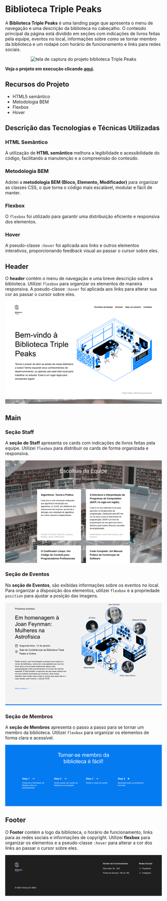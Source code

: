 # Biblioteca Triple Peaks

A **Biblioteca Triple Peaks** é uma landing page que apresenta o menu de navegação e uma descrição da biblioteca no cabeçalho. O conteúdo principal da página está dividido em seções com indicações de livros feitas pela equipe, eventos no local, informações sobre como se tornar membro da biblioteca e um rodapé com horário de funcionamento e links para redes sociais.

<p align="center"><img src="./images/screenshot-page.png" alt="tela de captura do projeto biblioteca Triple Peaks" width="25%"></p>

**Veja o projeto em execução clicando [aqui](https://vinimello90.github.io/web_project_library/).**

## Recursos do Projeto

- HTML5 semântico
- Metodologia BEM
- Flexbox
- Hover

## Descrição das Tecnologias e Técnicas Utilizadas

### HTML Semântico

A utilização de **HTML semântico** melhora a legibilidade e acessibilidade do código, facilitando a manutenção e a compreensão do conteúdo.

### Metodologia BEM

Adotei a **metodologia BEM (Bloco, Elemento, Modificador)** para organizar as classes CSS, o que torna o código mais escalável, modular e fácil de manter.

### Flexbox

O `flexbox` foi utilizado para garantir uma distribuição eficiente e responsiva dos elementos.

### Hover

A pseudo-classe `:hover` foi aplicada aos links e outros elementos interativos, proporcionando feedback visual ao passar o cursor sobre eles.

## Header

O **header** contém o menu de navegação e uma breve descrição sobre a biblioteca. Utilizei `flexbox` para organizar os elementos de maneira responsiva. A pseudo-classe `:hover` foi aplicada aos links para alterar sua cor ao passar o cursor sobre eles.

<img src="./images/screenshot_header.png" alt="imagem do header">

## Main

### Seção Staff

A **seção de Staff** apresenta os cards com indicações de livros feitas pela equipe. Utilizei `flexbox` para distribuir os cards de forma organizada e responsiva.

<img src="./images/screenshot_staff.png" alt="imagem da seção de Staff">

### Seção de Eventos

Na **seção de Eventos**, são exibidas informações sobre os eventos no local. Para organizar a disposição dos elementos, utilizei `flexbox` e a propriedade `position` para ajustar a posição das imagens.

<img src="./images/screenshot_events.png" alt="imagem da seção de Eventos">

### Seção de Membros

A **seção de Membros** apresenta o passo a passo para se tornar um membro da biblioteca. Utilizei `flexbox` para organizar os elementos de forma clara e acessível.

<img src="./images/screenshot_membership.png" alt="imagem da seção de membros">

## Footer

O **Footer** contém a logo da biblioteca, o horário de funcionamento, links para as redes sociais e informações de copyright. Utilizei **flexbox** para organizar os elementos e a pseudo-classe `:hover` para alterar a cor dos links ao passar o cursor sobre eles.

<img src="./images/screenshot_footer.png" alt="imagem do footer">
